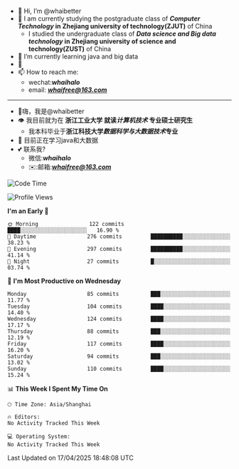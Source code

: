 - 👋 Hi, I’m @whaibetter
- 👀 I am currently studying the postgraduate class of ***Computer Technology* in Zhejiang university of technology(ZJUT)** of China
  -  I studied the undergraduate class of ***Data science and Big data technology* in Zhejiang university of science and technology(ZUST)** of China
- 🌱 I’m currently learning java and big data
- 💞️ 
- 📫 How to reach me: 
  - wechat:***whaihalo***
  - email: ***whaifree@163.com***
 ------------------------
- 👋嗨，我是@whaibetter
- 👁 我目前就为在 **浙江工业大学 就读*计算机技术* 专业硕士研究生**
  - 我本科毕业于**浙江科技大学*数据科学与大数据技术*专业**
- 🌴 目前正在学习java和大数据
- 💕 联系我?
  - 微信:***whaihalo***
  - ✉️:邮箱:***whaifree@163.com***

<!--START_SECTION:waka-->
![Code Time](http://img.shields.io/badge/Code%20Time-668%20hrs%204%20mins-blue)

![Profile Views](http://img.shields.io/badge/Profile%20Views-0-blue)

**I'm an Early 🐤** 

```text
🌞 Morning                122 commits         ████░░░░░░░░░░░░░░░░░░░░░   16.90 % 
🌆 Daytime                276 commits         ██████████░░░░░░░░░░░░░░░   38.23 % 
🌃 Evening                297 commits         ██████████░░░░░░░░░░░░░░░   41.14 % 
🌙 Night                  27 commits          █░░░░░░░░░░░░░░░░░░░░░░░░   03.74 % 
```
📅 **I'm Most Productive on Wednesday** 

```text
Monday                   85 commits          ███░░░░░░░░░░░░░░░░░░░░░░   11.77 % 
Tuesday                  104 commits         ████░░░░░░░░░░░░░░░░░░░░░   14.40 % 
Wednesday                124 commits         ████░░░░░░░░░░░░░░░░░░░░░   17.17 % 
Thursday                 88 commits          ███░░░░░░░░░░░░░░░░░░░░░░   12.19 % 
Friday                   117 commits         ████░░░░░░░░░░░░░░░░░░░░░   16.20 % 
Saturday                 94 commits          ███░░░░░░░░░░░░░░░░░░░░░░   13.02 % 
Sunday                   110 commits         ████░░░░░░░░░░░░░░░░░░░░░   15.24 % 
```


📊 **This Week I Spent My Time On** 

```text
🕑︎ Time Zone: Asia/Shanghai

🔥 Editors: 
No Activity Tracked This Week

💻 Operating System: 
No Activity Tracked This Week
```


 Last Updated on 17/04/2025 18:48:08 UTC
<!--END_SECTION:waka-->
